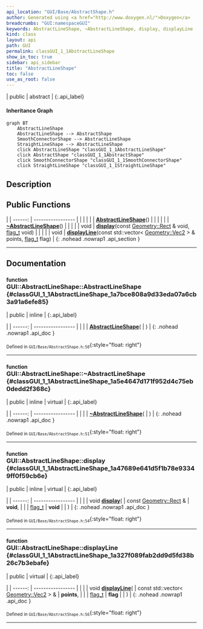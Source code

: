 ```yaml
---
api_location: "GUI/Base/AbstractShape.h"
author: Generated using <a href="http://www.doxygen.nl/">Doxygen</a>
breadcrumbs: "GUI:namespaceGUI"
keywords: AbstractLineShape, ~AbstractLineShape, display, displayLine
kind: class
layout: api
path: GUI
permalink: classGUI_1_1AbstractLineShape
show_in_toc: true
sidebar: api_sidebar
title: "AbstractLineShape"
toc: false
use_as_root: false
---
```


| public | abstract |
{:.api_label}

#### Inheritance Graph

```mermaid
graph BT
	AbstractLineShape
	AbstractLineShape --> AbstractShape
	SmoothConnectorShape --> AbstractLineShape
	StraightLineShape --> AbstractLineShape
	click AbstractLineShape "classGUI_1_1AbstractLineShape"
	click AbstractShape "classGUI_1_1AbstractShape"
	click SmoothConnectorShape "classGUI_1_1SmoothConnectorShape"
	click StraightLineShape "classGUI_1_1StraightLineShape"
```

## Description





## Public Functions

|
| ------: | ----------------- |
|  | |
|  | **[AbstractLineShape](#classGUI_1_1AbstractLineShape_1a7bce808a9d33eda07a6cb3a91a6efe85)**() |
|  | |
|  | **[~AbstractLineShape](#classGUI_1_1AbstractLineShape_1a5e4647d171f952d4c75eb0dedd2f368c)**() |
|  | |
| void | **[display](#classGUI_1_1AbstractLineShape_1a47689e641d5f1b78e93349ff0f59cb6e)**(const [Geometry::Rect](namespaceGeometry#namespaceGeometry_1acedeea2f6bddd99f077df6f73901a875) & void,  [flag_t](classGUI_1_1AbstractShape#classGUI_1_1AbstractShape_1a30ae7217ac48efbb16cf6053706fead5)  void) |
|  | |
| void | **[displayLine](#classGUI_1_1AbstractLineShape_1a327f089fab2dd9d5fd38b26c7b3ebafe)**(const std::vector< [Geometry::Vec2](namespaceGeometry#namespaceGeometry_1aa9c56320691770d4bc53916868f15e6d) > & points,  [flag_t](classGUI_1_1AbstractShape#classGUI_1_1AbstractShape_1a30ae7217ac48efbb16cf6053706fead5)  flag) |
{: .nohead .nowrap1 .api_section }


-------------------------------------------------------------------

## Documentation

### <small>function</small><br/> GUI::AbstractLineShape::AbstractLineShape {#classGUI_1_1AbstractLineShape_1a7bce808a9d33eda07a6cb3a91a6efe85}

| public | inline |
{:.api_label}

|
| ------: | ----------------- |
|  |
|  **[AbstractLineShape](#classGUI_1_1AbstractLineShape_1a7bce808a9d33eda07a6cb3a91a6efe85)**( |  ) |
{: .nohead .nowrap1 .api_doc }





<sub>Defined in `GUI/Base/AbstractShape.h:50`</sub>{:style="float: right"}

-------------------------------------------------------------------

### <small>function</small><br/> GUI::AbstractLineShape::~AbstractLineShape {#classGUI_1_1AbstractLineShape_1a5e4647d171f952d4c75eb0dedd2f368c}

| public | inline | virtual |
{:.api_label}

|
| ------: | ----------------- |
|  |
|  **[~AbstractLineShape](#classGUI_1_1AbstractLineShape_1a5e4647d171f952d4c75eb0dedd2f368c)**( |  ) |
{: .nohead .nowrap1 .api_doc }





<sub>Defined in `GUI/Base/AbstractShape.h:51`</sub>{:style="float: right"}

-------------------------------------------------------------------

### <small>function</small><br/> GUI::AbstractLineShape::display {#classGUI_1_1AbstractLineShape_1a47689e641d5f1b78e93349ff0f59cb6e}

| public | inline | virtual |
{:.api_label}

|
| ------: | ----------------- |
|  |
| void **[display](#classGUI_1_1AbstractLineShape_1a47689e641d5f1b78e93349ff0f59cb6e)**( | const [Geometry::Rect](namespaceGeometry#namespaceGeometry_1acedeea2f6bddd99f077df6f73901a875) & | **void**, |
| |  [flag_t](classGUI_1_1AbstractShape#classGUI_1_1AbstractShape_1a30ae7217ac48efbb16cf6053706fead5)  | **void** |
|   ) |
{: .nohead .nowrap1 .api_doc }





<sub>Defined in `GUI/Base/AbstractShape.h:54`</sub>{:style="float: right"}

-------------------------------------------------------------------

### <small>function</small><br/> GUI::AbstractLineShape::displayLine {#classGUI_1_1AbstractLineShape_1a327f089fab2dd9d5fd38b26c7b3ebafe}

| public | virtual |
{:.api_label}

|
| ------: | ----------------- |
|  |
| void **[displayLine](#classGUI_1_1AbstractLineShape_1a327f089fab2dd9d5fd38b26c7b3ebafe)**( | const std::vector< [Geometry::Vec2](namespaceGeometry#namespaceGeometry_1aa9c56320691770d4bc53916868f15e6d) > & | **points**, |
| |  [flag_t](classGUI_1_1AbstractShape#classGUI_1_1AbstractShape_1a30ae7217ac48efbb16cf6053706fead5)  | **flag** |
|   ) |
{: .nohead .nowrap1 .api_doc }





<sub>Defined in `GUI/Base/AbstractShape.h:56`</sub>{:style="float: right"}

-------------------------------------------------------------------


